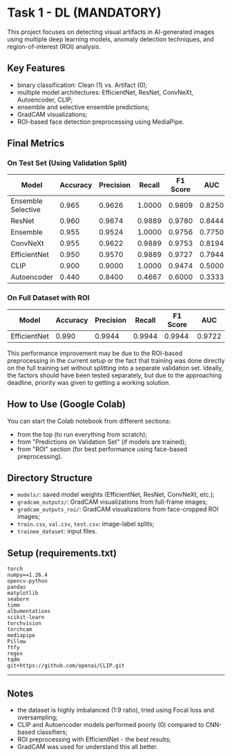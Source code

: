 # Task 1 - DL (MANDATORY)

This project focuses on detecting visual artifacts in AI-generated images using multiple deep learning models, anomaly detection techniques, and region-of-interest (ROI) analysis.

## Key Features
- binary classification: Clean (1) vs. Artifact (0);
- multiple model architectures: EfficientNet, ResNet, ConvNeXt, Autoencoder, CLIP;
- ensemble and selective ensemble predictions;
- GradCAM visualizations;
- ROI-based face detection preprocessing using MediaPipe.

## Final Metrics

### On Test Set (Using Validation Split)
| Model              | Accuracy | Precision | Recall | F1 Score | AUC     |
|-------------------|----------|-----------|--------|----------|---------|
| Ensemble Selective| 0.965    | 0.9626    | 1.0000 | 0.9809   | 0.8250  |
| ResNet            | 0.960    | 0.9674    | 0.9889 | 0.9780   | 0.8444  |
| Ensemble          | 0.955    | 0.9524    | 1.0000 | 0.9756   | 0.7750  |
| ConvNeXt          | 0.955    | 0.9622    | 0.9889 | 0.9753   | 0.8194  |
| EfficientNet      | 0.950    | 0.9570    | 0.9889 | 0.9727   | 0.7944  |
| CLIP              | 0.900    | 0.9000    | 1.0000 | 0.9474   | 0.5000  |
| Autoencoder       | 0.440    | 0.8400    | 0.4667 | 0.6000   | 0.3333  |

### On Full Dataset with ROI
| Model       | Accuracy | Precision | Recall | F1 Score | AUC     |
|-------------|----------|-----------|--------|----------|---------|
| EfficientNet| 0.990    | 0.9944    | 0.9944 | 0.9944   | 0.9722  |

This performance improvement may be due to the ROI-based preprocessing in the current setup or the fact that training was done directly on the full training set without splitting into a separate validation set. Ideally, the factors should have been tested separately, but due to the approaching deadline, priority was given to getting a working solution.

## How to Use (Google Colab)

You can start the Colab notebook from different sections:
- from the top (to run everything from scratch);
- from "Predictions on Validation Set" (if models are trained);
- from "ROI" section (for best performance using face-based preprocessing).

## Directory Structure
- `models/`: saved model weights (EfficientNet, ResNet, ConvNeXt, etc.);
- `gradcam_outputs/`: GradCAM visualizations from full-frame images;
- `gradcam_outputs_roi/`: GradCAM visualizations from face-cropped ROI images;
- `train.csv`, `val.csv`, `test.csv`: image-label splits;
- `trainee_dataset`: input files.

## Setup (requirements.txt)
```
torch
numpy==1.26.4
opencv-python
pandas
matplotlib
seaborn
timm
albumentations
scikit-learn
torchvision
torchcam
mediapipe
Pillow
ftfy
regex
tqdm
git+https://github.com/openai/CLIP.git
```

---

## Notes
- the dataset is highly imbalanced (1:9 ratio), tried using Focal loss and oversampling;
- CLIP and Autoencoder models performed poorly (0) compared to CNN-based classifiers;
- ROI preprocessing with EfficientNet - the best results;
- GradCAM was used for understand this all better.



